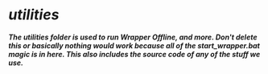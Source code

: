 # *utilities*
***The utilities folder is used to run Wrapper Offline, and more. Don't delete this or basically nothing would work because all of the start_wrapper.bat magic is in here. This also includes the source code of any of the stuff we use.***
